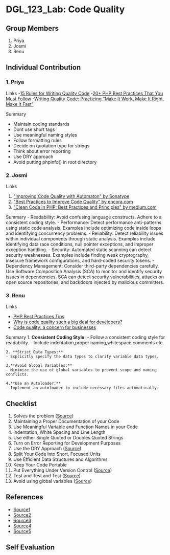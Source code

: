 # DGL_123_Lab: Code Quality

## Group Members
1. Priya
2. Josmi
3. Renu

## Individual Contribution
### 1. Priya
   Links
   -[15 Rules for Writing Quality Code](https://www.informit.com/articles/article.aspx?p=2223710)
   -[20+ PHP Best Practices That You Must Follow](https://corephp.com/php-best-practices-that-you-must-follow/)
   -[Writing Quality Code: Practicing “Make It Work, Make It Right, Make It Fast”](https://keyholesoftware.com/writing-quality-code-practicing-make-it-work-make-it-right-make-it-fast/)
   
   Summary
   - Maintain coding standards
   - Dont use short tags
   - Use meaningful naming styles
   - Follow formatting rules
   - Decide on quotation type for strings
   - Think about error reporting
   - Use DRY approach
   - Avoid putting phpinfo() in root directory
     
### 2. Josmi
   Links
   1. ["Improving Code Quality with Automaton" by Sonatype](https://blog.sonatype.com/improving-code-quality-with-automation)
   2. ["Best Practices to Improve Code Quality" by encora.com](https://www.encora.com/insights/best-practices-to-improve-code-quality)
   3. ["Clean Code in PHP: Best Practices and Principles" by medium.com](https://medium.com/@teal33t/clean-code-in-php-best-practices-and-principles-8ccf2f1673a7)
   
   Summary
     - Readability:
         Avoid confusing language constructs.
         Adhere to a consistent coding style.
     - Performance:
         Detect performance anti-patterns using static code analysis.
         Examples include optimizing code inside loops and identifying concurrency problems.
     - Reliability:
         Detect reliability issues within individual components through static analysis.
         Examples include identifying data race conditions, null pointer exceptions, and improper exception handling.
     - Security:
         Automated static scanning can detect security weaknesses.
         Examples include finding weak cryptography, insecure framework configurations, and hard-coded security tokens.
     - Dependency Management:
         Consider third-party dependencies carefully.
         Use Software Composition Analysis (SCA) to monitor and identify security issues in dependencies.
         SCA can detect security vulnerabilities, attacks on open source repositories, and backdoors injected by malicious committers.
         
### 3. Renu
   Links
   - [PHP Best Practices Tips](https://www.linkedin.com/pulse/php-best-practices-tips-samuel-john/)
   - [Why is code quality such a big deal for developers?](https://medium.com/@cleverti/why-is-code-quality-such-a-big-deal-for-developers-91bdace85d44)
   - [Code quality: a concern for businesses](https://stackoverflow.blog/2021/10/18/code-quality-a-concern-for-businesses-bottom-lines-and-empathetic-programmers/)
   
   Summary
    1. **Consistent Coding Style:**
    - Follow a consistent coding style for readability.
    - Include indentation,proper naming,whitespace,comments etc.

    2. **Strict Data Types:**
    - Explicitly specify the data types to clarify variable data types.
     
    3.**Avoid Global Variables:**
    - Minimize the use of global variables to prevent scope and naming conflicts.
    
    4.**Use an Autoloader:**
    - Implement an autoloader to include necessary files automatically.

    


## Checklist
1.	Solves the problem
([Source](https://keyholesoftware.com/writing-quality-code-practicing-make-it-work-make-it-right-make-it-fast/))
2.	Maintaining a Proper Documentation of your Code
3.	Use Meaningful Variable and Function Names in your Code
4.	Indentation, White Spacing and Line Length
5.	Use either Single Quoted or Doubles Quoted Strings
6.	Turn on Error Reporting for Development Purposes
7.	Use the DRY Approach
([Source](https://corephp.com/php-best-practices-that-you-must-follow/))
8.	Split Your Code into Short, Focused Units
9.	Use Efficient Data Structures and Algorithms
10.	Keep Your Code Portable
11.	Put Everything Under Version Control
([Source](https://www.informit.com/articles/article.aspx?p=2223710))
12.	Test and Test and Test
([Source](https://www.encora.com/insights/best-practices-to-improve-code-quality))
13.	Avoid using global variables
([Source](https://www.linkedin.com/pulse/php-best-practices-tips-samuel-john/))


## References
- [Source1](https://keyholesoftware.com/writing-quality-code-practicing-make-it-work-make-it-right-make-it-fast/)
- [Source2](https://corephp.com/php-best-practices-that-you-must-follow/)
- [Source3](https://www.informit.com/articles/article.aspx?p=2223710)
- [Source4](https://www.encora.com/insights/best-practices-to-improve-code-quality)
- [Source5](https://www.linkedin.com/pulse/php-best-practices-tips-samuel-john/)

## Self Evaluation
  

